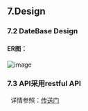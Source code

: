 ## 7.Design

### 7.2 DateBase Design

#### ER图：

![image](https://github.com/ABTicket/Initial-design-and-planning/blob/master/image/ER%20model.png)
 
### 7.3 API采用restful API
 
详情参照：[传送门](https://github.com/ABTicket/Initial-design-and-planning/blob/master/doc/restful_api.md)

